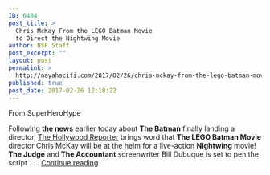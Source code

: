 ```yaml
---
ID: 6484
post_title: >
  Chris McKay From the LEGO Batman Movie
  to Direct the Nightwing Movie
author: NSF Staff
post_excerpt: ""
layout: post
permalink: >
  http://nayahscifi.com/2017/02/26/chris-mckay-from-the-lego-batman-movie-to-direct-the-nightwing-movie/
published: true
post_date: 2017-02-26 12:18:22
---
```

From SuperHeroHype

Following <a href="http://www.comingsoon.net/movies/news/817977-its-official-matt-reeves-will-direct-the-batman"><strong>the news</strong></a> earlier today about <strong>The Batman</strong> finally landing a director, <a href="http://www.hollywoodreporter.com/heat-vision/warner-bros-plotting-nightwing-movie-lego-batman-movie-director-978737" target="_blank">The Hollywood Reporter</a> brings word that <strong>The LEGO Batman Movie</strong> director Chris McKay will be at the helm for a live-action <strong>Nightwing</strong> movie! <strong>The Judge</strong> and<strong> The Accountant</strong> screenwriter Bill Dubuque is set to pen the script . . . <a href="http://www.superherohype.com/news/391503-the-lego-batman-movies-chris-mckay-to-direct-nightwing-movie">Continue reading</a>